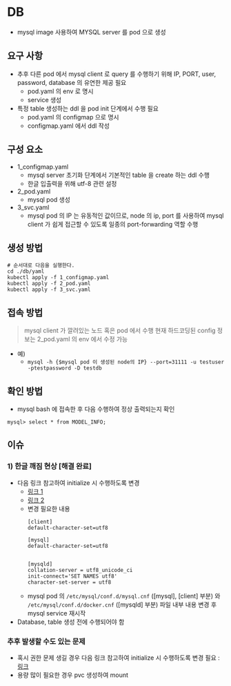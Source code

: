# DB
- mysql image 사용하여 MYSQL server 를 pod 으로 생성

## 요구 사항
- 추후 다른 pod 에서 mysql client 로 query 를 수행하기 위해 IP, PORT, user, password, database 의 유연한 제공 필요
  - pod.yaml 의 env 로 명시
  - service 생성
- 특정 table 생성하는 ddl 을 pod init 단계에서 수행 필요
  - pod.yaml 의 configmap 으로 명시
  - configmap.yaml 에서 ddl 작성

## 구성 요소
- 1_configmap.yaml
  - mysql server 초기화 단계에서 기본적인 table 을 create 하는 ddl 수행
  - 한글 입출력을 위해 utf-8 관련 설정
- 2_pod.yaml
  - mysql pod 생성
- 3_svc.yaml
  - mysql pod 의 IP 는 유동적인 값이므로, node 의 ip, port 를 사용하여 mysql client 가 쉽게 접근할 수 있도록 일종의 port-forwarding 역할 수행

## 생성 방법
```commandline
# 순서대로 다음을 실행한다.
cd ./db/yaml
kubectl apply -f 1_configmap.yaml
kubectl apply -f 2_pod.yaml
kubectl apply -f 3_svc.yaml
```

## 접속 방법
> mysql client 가 깔려있는 노드 혹은 pod 에서 수행
> 현재 하드코딩된 config 정보는 2_pod.yaml 의 env 에서 수정 가능
- 예)
  - `mysql -h {$mysql pod 이 생성된 node의 IP} --port=31111 -u testuser -ptestpassword -D testdb`

## 확인 방법
- mysql bash 에 접속한 후 다음 수행하여 정상 출력되는지 확인
```commandline
mysql> select * from MODEL_INFO;
```

## 이슈
### 1) 한글 깨짐 현상 [해결 완료]
- 다음 링크 참고하여 initialize 시 수행하도록 변경
    - [링크 1](https://nesoy.github.io/articles/2017-05/mysql-UTF8)
    - [링크 2](https://nesoy.github.io/articles/2017-05/mysql-UTF8)
    - 변경 필요한 내용
        ```
        [client]
        default-character-set=utf8
        
        [mysql]
        default-character-set=utf8
        
        
        [mysqld]
        collation-server = utf8_unicode_ci
        init-connect='SET NAMES utf8'
        character-set-server = utf8
        ```
    - mysql pod 의 `/etc/mysql/conf.d/mysql.cnf` ([mysql], [client] 부분) 와 `/etc/mysql/conf.d/docker.cnf` ([mysqld] 부분) 파일 내부 내용 변경 후 mysql service 재시작
- Database, table 생성 전에 수행되어야 함

### 추후 발생할 수도 있는 문제
- 혹시 권한 문제 생길 경우 다음 링크 참고하여 initialize 시 수행하도록 변경 필요 : [링크](https://www.fun25.co.kr/blog/mysql-grant-user-privileges/?page=6)
- 용량 많이 필요한 경우 pvc 생성하여 mount
